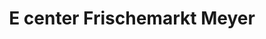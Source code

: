 ---
title: "E center Frischemarkt Meyer"
url: /hassfurt/e-center-frischemarkt-meyer/
shop: Supermarkt
---